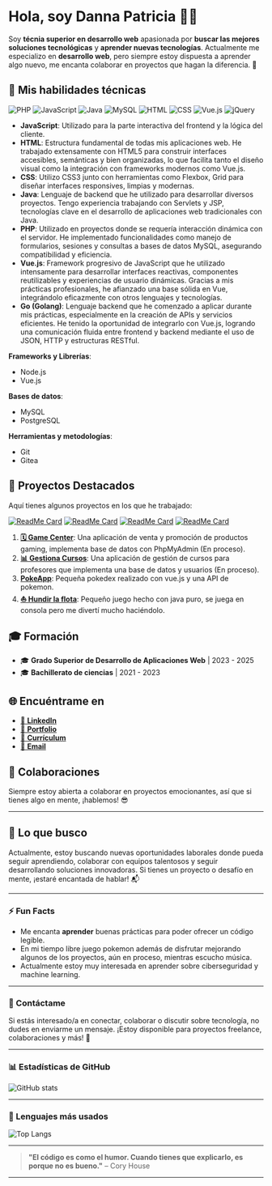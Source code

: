 # Hola, soy **Danna Patricia** 👋😄

Soy **técnia superior en desarrollo web** apasionada por **buscar las mejores soluciones tecnológicas** y **aprender nuevas tecnologías**. Actualmente me especializo en **desarrollo web**, pero siempre estoy dispuesta a aprender algo nuevo, me encanta colaborar en proyectos que hagan la diferencia. 🚀

## 🔧 Mis habilidades técnicas


![PHP](https://img.shields.io/badge/PHP-777BB4?style=flat-square&logo=php&logoColor=white)
![JavaScript](https://img.shields.io/badge/JavaScript-F7DF1E?style=flat-square&logo=javascript&logoColor=black)
![Java](https://img.shields.io/badge/Java-007396?style=flat-square&logo=java&logoColor=white)
![MySQL](https://img.shields.io/badge/MySQL-4479A1?style=flat-square&logo=mysql&logoColor=white)
![HTML](https://img.shields.io/badge/HTML-E34F26?style=flat-square&logo=html5&logoColor=white)
![CSS](https://img.shields.io/badge/CSS-1572B6?style=flat-square&logo=css3&logoColor=white)
![Vue.js](https://img.shields.io/badge/Vue.js-4FC08D?style=flat-square&logo=vue.js&logoColor=white)
![jQuery](https://img.shields.io/badge/jQuery-0769AD?style=flat-square&logo=jquery&logoColor=white)


- **JavaScript**: Utilizado para la parte interactiva del frontend y la lógica del cliente.
- **HTML**: Estructura fundamental de todas mis aplicaciones web. He trabajado extensamente con HTML5 para construir interfaces accesibles, semánticas y bien organizadas, lo que facilita tanto el diseño visual como la integración con frameworks modernos como Vue.js.
- **CSS**: Utilizo CSS3 junto con herramientas como Flexbox, Grid para diseñar interfaces responsives, limpias y modernas.
- **Java**:  Lenguaje de backend que he utilizado para desarrollar diversos proyectos. Tengo experiencia trabajando con Servlets y JSP, tecnologías clave en el desarrollo de aplicaciones web tradicionales con Java.
- **PHP**: Utilizado en proyectos donde se requería interacción dinámica con el servidor. He implementado funcionalidades como manejo de formularios, sesiones y consultas a bases de datos MySQL, asegurando compatibilidad y eficiencia.
- **Vue.js**: Framework progresivo de JavaScript que he utilizado intensamente para desarrollar interfaces reactivas, componentes reutilizables y experiencias de usuario dinámicas. Gracias a mis prácticas profesionales, he afianzado una base sólida en Vue, integrándolo eficazmente con otros lenguajes y tecnologías.
- **Go (Golang)**: Lenguaje backend que he comenzado a aplicar durante mis prácticas, especialmente en la creación de APIs y servicios eficientes. He tenido la oportunidad de integrarlo con Vue.js, logrando una comunicación fluida entre frontend y backend mediante el uso de JSON, HTTP y estructuras RESTful.

**Frameworks y Librerías**:  
- Node.js
- Vue.js

**Bases de datos**:  
- MySQL
- PostgreSQL

**Herramientas y metodologías**:  
- Git
- Gitea

## 📌 Proyectos Destacados

Aquí tienes algunos proyectos en los que he trabajado:

[![ReadMe Card](https://github-readme-stats.vercel.app/api/pin/?username=DannaPatricia&repo=gestion-cursos)](https://github.com/DannaPatricia/gestion-cursos)
[![ReadMe Card](https://github-readme-stats.vercel.app/api/pin/?username=DannaPatricia&repo=PokeApp)](https://github.com/DannaPatricia/gestion-movilidad)
[![ReadMe Card](https://github-readme-stats.vercel.app/api/pin/?username=DannaPatricia&repo=game-center)](https://github.com/DannaPatricia/game-center)
[![ReadMe Card](https://github-readme-stats.vercel.app/api/pin/?username=DannaPatricia&repo=hundir-la-flota)](https://github.com/DannaPatricia/hundir-la-flota)


1. [**🗓️ Game Center**](https://github.com/DannaPatricia/game-center): Una aplicación de venta y promoción de productos gaming, implementa base de datos con PhpMyAdmin (En proceso).
2. [**📊 Gestiona Cursos**](https://github.com/DannaPatricia/gestion-cursos): Una aplicación de gestión de cursos para profesores que implementa una base de datos y usuarios (En proceso).
3. [**PokeApp**](https://github.com/DannaPatricia/PokeApp): Pequeña pokedex realizado con vue.js y una API de pokemon.
4. [**⛵ Hundir la flota**](https://github.com/DannaPatricia/hundir-la-flota): Pequeño juego hecho con java puro, se juega en consola pero me divertí mucho haciéndolo.


## 🎓 Formación

- 🎓 **Grado Superior de Desarrollo de Aplicaciones Web** | 2023 - 2025
- 🎓 **Bachillerato de ciencias** | 2021 - 2023


## 🌐 Encuéntrame en

- [🔗 **LinkedIn**](https://www.linkedin.com/in/dannapatricia/)
- [💼 **Portfolio**](https://dannapatricia.github.io/DannaPatriciaPortafolio/)
- [🔗 **Currículum**](https://drive.google.com/file/d/1-XWrlU0_Dzm0LLLKLhqZ8TNTfSI8y7Mu/view?usp=drive_link)
- [📧 **Email**](mailto:dannapatriciacm@gmail.com)


## 🤝 Colaboraciones

Siempre estoy abierta a colaborar en proyectos emocionantes, así que si tienes algo en mente, ¡hablemos! 😎

---

## 🚀 Lo que busco

Actualmente, estoy buscando nuevas oportunidades laborales donde pueda seguir aprendiendo, colaborar con equipos talentosos y seguir desarrollando soluciones innovadoras. Si tienes un proyecto o desafío en mente, ¡estaré encantada de hablar! 📬

---

### ⚡ Fun Facts

- Me encanta **aprender** buenas prácticas para poder ofrecer un código legible.
- En mi tiempo libre juego pokemon además de disfrutar mejorando algunos de los proyectos, aún en proceso, mientras escucho música.
- Actualmente estoy muy interesada en aprender sobre ciberseguridad y machine learning.

---

### 📢 Contáctame

Si estás interesado/a en conectar, colaborar o discutir sobre tecnología, no dudes en enviarme un mensaje. ¡Estoy disponible para proyectos freelance, colaboraciones y más! 💬

---

### 📊 Estadísticas de GitHub
![GitHub stats](https://github-readme-stats.vercel.app/api?username=DannaPatricia&show_icons=true&theme=radical)

---

### 🎯 Lenguajes más usados
![Top Langs](https://github-readme-stats.vercel.app/api/top-langs/?username=DannaPatricia&layout=compact&theme=radical)

---

> **"El código es como el humor. Cuando tienes que explicarlo, es porque no es bueno."** – Cory House

---




